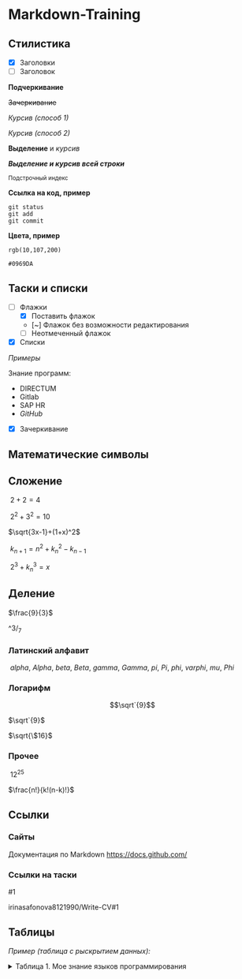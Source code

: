 # Markdown-Training
## Стилистика 
- [x] Заголовки
- [ ] Заголовок

**Подчеркивание**

~~Зачеркивание~~

_Курсив (способ 1)_

*Курсив (способ 2)*

**Выделение** и _курсив_

***Выделение и курсив всей строки***

<sub>Подстрочный индекс<sub>

**Ссылка на код, пример**
```
git status
git add
git commit
```
**Цвета, пример**
  
`rgb(10,107,200)`
  
`#0969DA`
  
## Таски и списки
- [ ] Флажки
  - [x] Поставить флажок
  - [~] Флажок без возможности редактирования
  - [ ] Неотмеченный флажок
- [x] Списки

*Примеры*

Знание программ:
* DIRECTUM
* Gitlab
* SAP HR
* *GitHub*

- [x] Зачеркивание 

## Математические символы
<!--Добавить новык символы--> 
## Сложение
$\ 2+2=4$

$\ 2^2+3^2=10$

$\sqrt{3x-1}+(1+x)^2$

$\ k_{n+1} = n^2 + k_n^2 - k_{n-1}$

$\ 2^3 + k_n^3 = x$

## Деление

$\frac{9}{3}$

$\^3/_7$

### Латинский алфавит
$\ alpha, \ Alpha, \ beta, \ Beta, \ gamma, \ Gamma, \ pi, \ Pi, \ phi, \ varphi, \ mu, \ Phi$
### Логарифм
```math
\sqrt`{9}
```
$\sqrt`{9}$

$\sqrt{\$16}$

### Прочее

$\ 12^{25}$

$\frac{n!}{k!(n-k)!}$

## Ссылки
### Сайты
Документация по Markdown https://docs.github.com/ 

### Ссылки на таски

#1

irinasafonova8121990/Write-CV#1

## Таблицы

*Пример (таблица с рыскрытием данных):*

<details>

<summary>Таблица 1. Мое знание языков программирования</summary>

Язык   | Да/Нет |
:---:| ---: |
`Javascript` | Нет     |
Python     | Нет     |
SQL       | Нет     |
    
<details>

*Пример (простое оформление):*

Таблица 2. Мое знание языков программирования
**Язык**        | **Да/Нет** |
----------:| ------- |
*Javascript* | Нет     |
Python     | Нет     |
SQL       | Нет     |
  
 <!--Решить проблемы с таблицей--> 
  
## Цитаты  
 
<!--*Пример*:
---
> Python-это язык компьютерного программирования, часто используемый для создания веб-сайтов и программного обеспечения, автоматизации задач и проведения анализа 
> данных.
  
— IQBI (Сайт vc.ru)--> 
